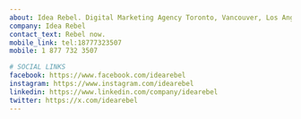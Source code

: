 ```yaml
---
about: Idea Rebel. Digital Marketing Agency Toronto, Vancouver, Los Angeles
company: Idea Rebel
contact_text: Rebel now.
mobile_link: tel:18777323507
mobile: 1 877 732 3507

# SOCIAL LINKS
facebook: https://www.facebook.com/idearebel
instagram: https://www.instagram.com/idearebel
linkedin: https://www.linkedin.com/company/idearebel
twitter: https://x.com/idearebel
---
```

